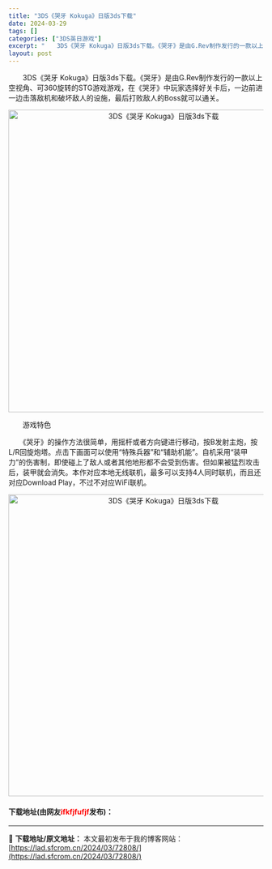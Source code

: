 ```yaml
---
title: "3DS《哭牙 Kokuga》日版3ds下载"
date: 2024-03-29
tags: []
categories: ["3DS英日游戏"]
excerpt: "　　3DS《哭牙 Kokuga》日版3ds下载。《哭牙》是由G.Rev制作发行的一款以上空视角、可360旋转的STG游戏游戏，在《哭牙》中玩家选择好关卡后，一边前进一边击落敌机和破坏敌人的设施，最后打败敌人的Boss就可以通关。 　　游戏特色 　　《哭牙》的操作方法很简单，用摇杆或者方向键进行移动，&hellip;"
layout: post
---
```


 <p>　　3DS《哭牙 Kokuga》日版3ds下载。《哭牙》是由G.Rev制作发行的一款以上空视角、可360旋转的STG游戏游戏，在《哭牙》中玩家选择好关卡后，一边前进一边击落敌机和破坏敌人的设施，最后打败敌人的Boss就可以通关。</p> <p align="center"><img align="" border="0" src="https://lad.sfcrom.cn/wp-content/uploads/2024/03/20240329_660626330d312.png" width="597" alt="3DS《哭牙 Kokuga》日版3ds下载" /></p> <p>　　游戏特色</p> <p>　　《哭牙》的操作方法很简单，用摇杆或者方向键进行移动，按B发射主炮，按L/R回旋炮塔。点击下画面可以使用&ldquo;特殊兵器&rdquo;和&ldquo;辅助机能&rdquo;。自机采用&ldquo;装甲力&rdquo;的伤害制，即使碰上了敌人或者其他地形都不会受到伤害。但如果被猛烈攻击后，装甲就会消失。本作对应本地无线联机，最多可以支持4人同时联机，而且还对应Download Play，不过不对应WiFi联机。</p> <p align="center"><img align="" border="0" src="https://lad.sfcrom.cn/wp-content/uploads/2024/03/20240329_6606263449352.png" width="596" alt="3DS《哭牙 Kokuga》日版3ds下载" /></p> <p><h4>下载地址(由网友<font color="red">ifkfjfufjf</font>发布)：</h4></p> 

---
📖 **下载地址/原文地址：** 本文最初发布于我的博客网站：[https://lad.sfcrom.cn/2024/03/72808/](https://lad.sfcrom.cn/2024/03/72808/)
